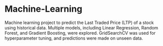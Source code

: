 # Machine-Learning
Machine learning project to predict the Last Traded Price (LTP) of a stock using historical data. Multiple models, including Linear Regression, Random Forest, and Gradient Boosting, were explored. GridSearchCV was used for hyperparameter tuning, and predictions were made on unseen data.
